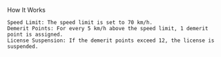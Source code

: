 How It Works

    Speed Limit: The speed limit is set to 70 km/h.
    Demerit Points: For every 5 km/h above the speed limit, 1 demerit point is assigned.
    License Suspension: If the demerit points exceed 12, the license is suspended.